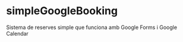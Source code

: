 simpleGoogleBooking
===================

Sistema de reserves simple que funciona amb Google Forms i Google Calendar
